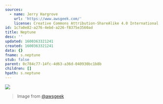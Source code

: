 ```yaml
---
sources:
  - name: Jerry Hargrove
    url: 'https://www.awsgeek.com/'
    license: Creative Commons Attribution-ShareAlike 4.0 International License
id: 1c7a0e82-a276-4ebd-a226-f8375e3560ad
title: Neptune
desc: ''
updated: 1600363321241
created: 1600363321241
data: {}
fname: s.neptune
stub: false
parent: 0c784c77-14fc-4d63-a36d-040930bc1b8b
children: []
hpath: s.neptune
---
```

![](/assets/images/Amazon-Neptune_en.jpg)

> Image from [@awsgeek](https://www.awsgeek.com/Amazon-Neptune/)
